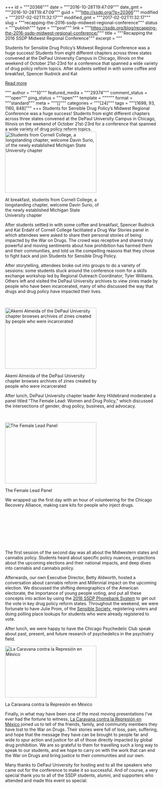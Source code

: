 +++
id = """20366"""
date = """2016-10-28T19:47:09"""
date_gmt = """2016-10-28T19:47:09"""
guid = """http://ssdp.org/?p=20366"""
modified = """2017-02-02T11:32:17"""
modified_gmt = """2017-02-02T11:32:17"""
slug = """recapping-the-2016-ssdp-midwest-regional-conference"""
status = """publish"""
type = """post"""
link = """https://ssdp.org/blog/recapping-the-2016-ssdp-midwest-regional-conference/"""
title = """Recapping the 2016 SSDP Midwest Regional Conference"""
excerpt = """<p>Students for Sensible Drug Policy’s Midwest Regional Conference was a huge success! Students from eight different chapters across three states convened at the DePaul University Campus in Chicago, Illinois on the weekend of October 21st-23rd for a conference that spanned a wide variety of drug policy reform topics. After students settled in with some coffee and breakfast, Spencer Rudnick and Kat</p>
<div class="h10"></div>
<p><a class="more-link2 flat" href="https://ssdp.org/blog/recapping-the-2016-ssdp-midwest-regional-conference/">Read more</a></p>
"""
author = """10"""
featured_media = """29374"""
comment_status = """open"""
ping_status = """open"""
template = """"""
format = """standard"""
meta = """[]"""
categories = """[24]"""
tags = """[1698, 93, 1160, 848]"""
+++
Students for Sensible Drug Policy’s Midwest Regional Conference was a huge success! Students from eight different chapters across three states convened at the DePaul University Campus in Chicago, Illinois on the weekend of October 21st-23rd for a conference that spanned a wide variety of drug policy reform topics.

<div id="attachment_20368" style="width: 310px" class="wp-caption alignleft"><a href="/assets/IMG_8625.jpg"><img class="wp-image-20368 size-medium" src="http://ssdp.org/assets/IMG_8625-300x200.jpg" alt="Students from Cornell College, a longstanding chapter, welcome Davin Surio, of the newly established Michigan State University chapter" width="300" height="200" /></a><p class="wp-caption-text">At breakfast, students from Cornell College, a longstanding chapter, welcome Davin Surio, of the newly established Michigan State University chapter</p></div>

After students settled in with some coffee and breakfast, Spencer Rudnick and Kat Erdahl of Cornell College facilitated a Drug War Stories panel in which attendees were asked to share their personal stories of being impacted by the War on Drugs. The crowd was receptive and shared truly powerful and moving sentiments about how prohibition has harmed them and their communities, and told us the compelling reasons that they chose to fight back and join Students for Sensible Drug Policy.

After storytelling, attendees broke out into groups to do a variety of sessions: some students stuck around the conference room for a skills exchange workshop led by Regional Outreach Coordinator, Tyler Williams. Others left and visited the DePaul University archives to view zines made by people who have been incarcerated, many of who discussed the way that drugs and drug policy have impacted their lives.

&nbsp;

<div id="attachment_20371" style="width: 310px" class="wp-caption alignright"><a href="/assets/IMG_8770.jpg"><img class="size-medium wp-image-20371" src="http://ssdp.org/assets/IMG_8770-300x200.jpg" alt="Akemi Almeida of the DePaul University chapter browses archives of zines created by people who were incarcerated" width="300" height="200" /></a><p class="wp-caption-text">Akemi Almeida of the DePaul University chapter browses archives of zines created by people who were incarcerated</p></div>

After lunch, DePaul University chapter leader Amy Hildebrand moderated a panel titled &#8220;The Female Lead: Women and Drug Policy,&#8221; which discussed the intersections of gender, drug policy, business, and advocacy.

&nbsp;

<div id="attachment_20372" style="width: 310px" class="wp-caption alignleft"><a href="/assets/IMG_8842.jpg"><img class="size-medium wp-image-20372" src="http://ssdp.org/assets/IMG_8842-300x200.jpg" alt="The Female Lead Panel" width="300" height="200" /></a><p class="wp-caption-text">The Female Lead Panel</p></div>

We wrapped up the first day with an hour of volunteering for the Chicago Recovery Alliance, making care kits for people who inject drugs.

&nbsp;

&nbsp;

&nbsp;

&nbsp;

The first session of the second day was all about the Midwestern states and cannabis policy. Students heard about specific policy nuances, projections about the upcoming elections and their national impacts, and deep dives into cannabis and cannabis policy.

Afterwards, our own Executive Director, Betty Aldworth, hosted a conversation about cannabis reform and Millennial impact on the upcoming election. We discussed the shifting demographics of the American electorate, the importance of young people voting, and put all these concepts into action by using the <a href="http://legalize2016.org" target="_blank">2016 SSDP Phonebank System</a> to get out the vote in key drug policy reform states. Throughout the weekend, we were fortunate to have Julie Prom, of the <a href="http://ssdp.org/sensible-society" target="_blank">Sensible Society</a>, registering voters and doing polling place lookups for students who were already registered to vote.

After lunch, we were happy to have the Chicago Psychedelic Club speak about past, present, and future research of psychedelics in the psychiatry field.

<div id="attachment_20379" style="width: 310px" class="wp-caption alignright"><img class="size-medium wp-image-20379" src="http://ssdp.org/assets/14705838_10154067292833652_4707775955552185205_n-300x169.jpg" alt="La Caravana contra la Represión en México" width="300" height="169" /><p class="wp-caption-text">La Caravana contra la Represión en México</p></div>

Finally, in what may have been one of the most moving presentations I&#8217;ve ever had the fortune to witness, <a href="http://www.contrarepresionmex.org/" target="_blank">La <span style="font-weight: 400;">Caravana contra la Represión en México</span></a> joined us to tell of the friends, family, and community members they have lost to the War on Drugs. Their stories were full of loss, pain, suffering, and hope that the message they have can be brought to people far and wide to spur action and justice for all of those directly impacted by global drug prohibition. We are so grateful to them for travelling such a long way to speak to our students, and we hope to carry on with the work that can end the War on Drugs and bring justice to their communities and our own.

Many thanks to DePaul University for hosting and to all the speakers who came out for the conference to make it so successful. And of course, a very special thank you to all of the SSDP students, alumni, and supporters who attended and made this event so special.
